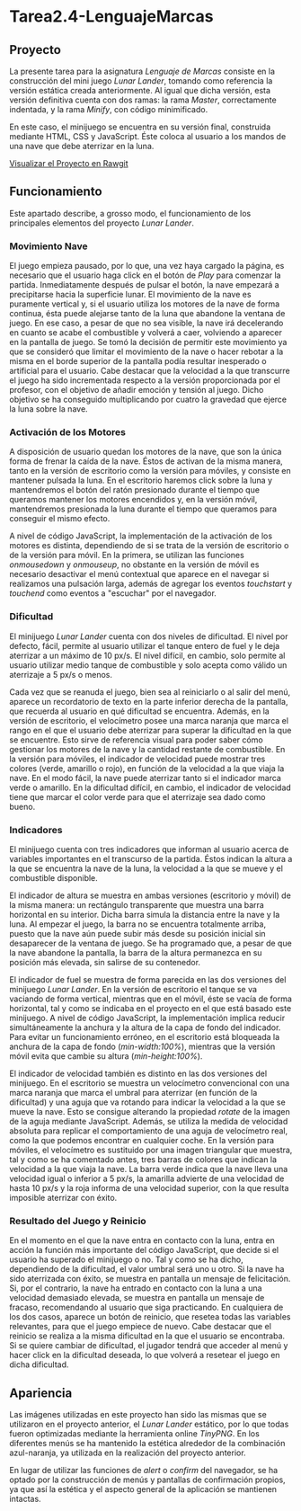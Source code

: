 # Tarea2.4-LenguajeMarcas
## Proyecto
La presente tarea para la asignatura *Lenguaje de Marcas* consiste en la construcción del mini juego *Lunar Lander*, tomando como referencia la versión estática creada anteriormente. Al igual que dicha versión, esta versión definitiva cuenta con dos ramas: la rama *Master*, correctamente indentada, y la rama *Minify*, con código minimificado.

En este caso, el minijuego se encuentra en su versión final, construida mediante HTML, CSS y JavaScript. Éste coloca al usuario a los mandos de una nave que debe aterrizar en la luna.

[Visualizar el Proyecto en Rawgit](https://rawgit.com/shamshir/Tarea2.4-LenguajeMarcas/master/index.html)

## Funcionamiento
Este apartado describe, a grosso modo, el funcionamiento de los principales elementos del proyecto *Lunar Lander*.
### Movimiento Nave
El juego empieza pausado, por lo que, una vez haya cargado la página, es necesario que el usuario haga click en el botón de *Play* para comenzar la partida. Inmediatamente después de pulsar el botón, la nave empezará a precipitarse hacia la superficie lunar. El movimiento de la nave es puramente vertical y, si el usuario utiliza los motores de la nave de forma continua, ésta puede alejarse tanto de la luna que abandone la ventana de juego. En ese caso, a pesar de que no sea visible, la nave irá decelerando en cuanto se acabe el combustible y volverá a caer, volviendo a aparecer en la pantalla de juego. Se tomó la decisión de permitir este movimiento ya que se consideró que limitar el movimiento de la nave o hacer rebotar a la misma en el borde superior de la pantalla podía resultar inesperado o artificial para el usuario. Cabe destacar que la velocidad a la que transcurre el juego ha sido incrementada respecto a la versión proporcionada por el profesor, con el objetivo de añadir emoción y tensión al juego. Dicho objetivo se ha conseguido multiplicando por cuatro la gravedad que ejerce la luna sobre la nave.
### Activación de los Motores
A disposición de usuario quedan los motores de la nave, que son la única forma de frenar la caída de la nave. Éstos de activan de la misma manera, tanto en la versión de escritorio como la versión para móviles, y consiste en mantener pulsada la luna. En el escritorio haremos click sobre la luna y mantendremos el botón del ratón presionado durante el tiempo que queramos mantener los motores encendidos y, en la versión móvil, mantendremos presionada la luna durante el tiempo que queramos para conseguir el mismo efecto.

A nivel de código JavaScript, la implementación de la activación de los motores es distinta, dependiendo de si se trata de la versión de escritorio o de la versión para móvil. En la primera, se utilizan las funciones *onmousedown* y *onmouseup*, no obstante en la versión de móvil es necesario desactivar el menú contextual que aparece en el navegar si realizamos una pulsación larga, además de agregar los eventos *touchstart* y *touchend* como eventos a "escuchar" por el navegador.
### Dificultad
El minijuego *Lunar Lander* cuenta con dos niveles de dificultad. El nivel por defecto, fácil, permite al usuario utilizar el tanque entero de fuel y le deja aterrizar a un máximo de 10 px/s. El nivel difícil, en cambio, solo permite al usuario utilizar medio tanque de combustible y solo acepta como válido un aterrizaje a 5 px/s o menos.

Cada vez que se reanuda el juego, bien sea al reiniciarlo o al salir del menú, aparece un recordatorio de texto en la parte inferior derecha de la pantalla, que recuerda al usuario en qué dificultad se encuentra. Además, en la versión de escritorio, el velocímetro posee una marca naranja que marca el rango en el que el usuario debe aterrizar para superar la dificultad en la que se encuentre. Esto sirve de referencia visual para poder saber cómo gestionar los motores de la nave y la cantidad restante de combustible. En la versión para móviles, el indicador de velocidad puede mostrar tres colores (verde, amarillo o rojo), en función de la velocidad a la que viaja la nave. En el modo fácil, la nave puede aterrizar tanto si el indicador marca verde o amarillo. En la dificultad difícil, en cambio, el indicador de velocidad tiene que marcar el color verde para que el aterrizaje sea dado como bueno.
### Indicadores
El minijuego cuenta con tres indicadores que informan al usuario acerca de variables importantes en el transcurso de la partida. Éstos indican la altura a la que se encuentra la nave de la luna, la velocidad a la que se mueve y el combustible disponible.

El indicador de altura se muestra en ambas versiones (escritorio y móvil) de la misma manera: un rectángulo transparente que muestra una barra horizontal en su interior. Dicha barra simula la distancia entre la nave y la luna. Al empezar el juego, la barra no se encuentra totalmente arriba, puesto que la nave aún puede subir más desde su posición inicial sin desaparecer de la ventana de juego. Se ha programado que, a pesar de que la nave abandone la pantalla, la barra de la altura permanezca en su posición más elevada, sin salirse de su contenedor.

El indicador de fuel se muestra de forma parecida en las dos versiones del minijuego *Lunar Lander*. En la versión de escritorio el tanque se va vaciando de forma vertical, mientras que en el móvil, éste se vacía de forma horizontal, tal y como se indicaba en el proyecto en el que está basado este minijuego. A nivel de código JavaScript, la implementación implica reducir simultáneamente la anchura y la altura de la capa de fondo del indicador. Para evitar un funcionamiento erróneo, en el escritorio está bloqueada la anchura de la capa de fondo (*min-width:100%*), mientras que la versión móvil evita que cambie su altura (*min-height:100%*).

El indicador de velocidad también es distinto en las dos versiones del minijuego. En el escritorio se muestra un velocímetro convencional con una marca naranja que marca el umbral para aterrizar (en función de la dificultad) y una aguja que va rotando para indicar la velocidad a la que se mueve la nave. Esto se consigue alterando la propiedad *rotate* de la imagen de la aguja mediante JavaScript. Además, se utiliza la medida de velocidad absoluta para replicar el comportamiento de una aguja de velocímetro real, como la que podemos encontrar en cualquier coche. En la versión para móviles, el velocímetro es sustituido por una imagen triangular que muestra, tal y como se ha comentado antes, tres barras de colores que indican la velocidad a la que viaja la nave. La barra verde indica que la nave lleva una velocidad igual o inferior a 5 px/s, la amarilla advierte de una velocidad de hasta 10 px/s y la roja informa de una velocidad superior, con la que resulta imposible aterrizar con éxito.
### Resultado del Juego y Reinicio
En el momento en el que la nave entra en contacto con la luna, entra en acción la función más importante del código JavaScript, que decide si el usuario ha superado el minijuego o no. Tal y como se ha dicho, dependiendo de la dificultad, el valor umbral será uno u otro. Si la nave ha sido aterrizada con éxito, se muestra en pantalla un mensaje de felicitación. Si, por el contrario, la nave ha entrado en contacto con la luna a una velocidad demasiado elevada, se muestra en pantalla un mensaje de fracaso, recomendando al usuario que siga practicando. En cualquiera de los dos casos, aparece un botón de reinicio, que resetea todas las variables relevantes, para que el juego empiece de nuevo. Cabe destacar que el reinicio se realiza a la misma dificultad en la que el usuario se encontraba. Si se quiere cambiar de dificultad, el jugador tendrá que acceder al menú y hacer click en la dificultad deseada, lo que volverá a resetear el juego en dicha dificultad.
## Apariencia
Las imágenes utilizadas en este proyecto han sido las mismas que se utilizaron en el proyecto anterior, el *Lunar Lander* estático, por lo que todas fueron optimizadas mediante la herramienta online *TinyPNG*. En los diferentes menús se ha mantenido la estética alrededor de la combinación azul-naranja, ya utilizada en la realización del proyecto anterior.

En lugar de utilizar las funciones de *alert* o *confirm* del navegador, se ha optado por la construcción de menús y pantallas de confirmación propios, ya que así la estética y el aspecto general de la aplicación se mantienen intactas.
